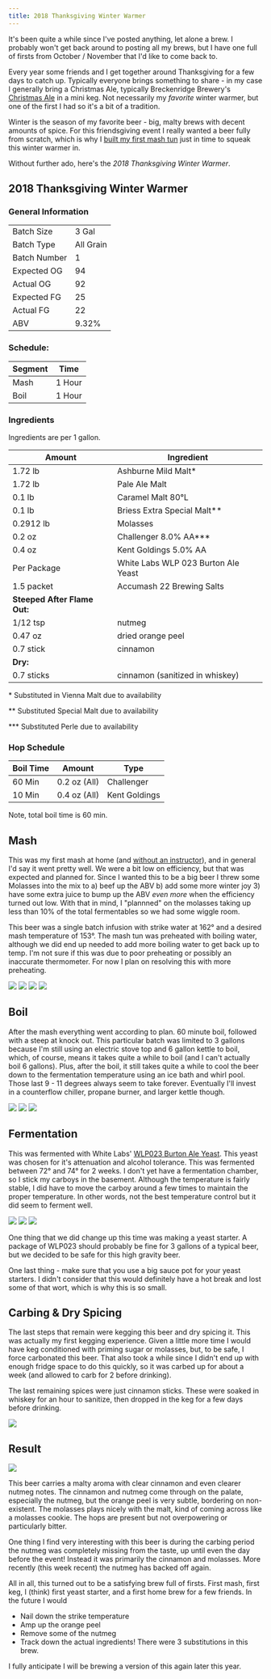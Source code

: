 ```yaml
---
title: 2018 Thanksgiving Winter Warmer
---
```


It's been quite a while since I've posted anything, let alone a brew. I probably won't get back around to posting all my brews, but I have one full of firsts from October / November that I'd like to come back to.

Every year some friends and I get together around Thanksgiving for a few days to catch up. Typically everyone brings something to share - in my case I generally bring a Christmas Ale, typically Breckenridge Brewery's [Christmas Ale](https://www.breckbrew.com/beers/christmas-ale-1) in a mini keg. Not necessarily my _favorite_ winter warmer, but one of the first I had so it's a bit of a tradition.

Winter is the season of my favorite beer - big, malty brews with decent amounts of spice. For this friendsgiving event I really wanted a beer fully from scratch, which is why I [built my first mash tun](2018-10-10-lets-build-a-mash-tun.html) just in time to squeak this winter warmer in. 

Without further ado, here's the *2018 Thanksgiving Winter Warmer*.

## 2018 Thanksgiving Winter Warmer

### General Information

| | |
|-|-|
| Batch Size | 3 Gal |
| Batch Type | All Grain |
| Batch Number | 1 |
| Expected OG | 94 | 
| Actual OG   | 92 |
| Expected FG | 25 |
| Actual FG | 22 | 
| ABV | 9.32% |

### Schedule: 

| Segment | Time |
|-|-|
| Mash | 1 Hour |
| Boil | 1 Hour |

### Ingredients

Ingredients are per 1 gallon. 

| Amount | Ingredient|
|-|-|
| 1.72 lb | Ashburne Mild Malt\* |
| 1.72 lb | Pale Ale Malt |
| 0.1 lb | Caramel Malt 80&deg;L | 
| 0.1 lb | Briess Extra Special Malt\*\* |
| 0.2912 lb | Molasses |
| 0.2 oz | Challenger 8.0% AA\*\*\* |
| 0.4 oz | Kent Goldings 5.0% AA |
| Per Package | White Labs WLP 023 Burton Ale Yeast |
| 1.5 packet | Accumash 22 Brewing Salts |
| **Steeped After Flame Out:** | |
| 1/12 tsp | nutmeg |
| 0.47 oz | dried orange peel |
| 0.7 stick | cinnamon |
| **Dry:** | |
| 0.7 sticks | cinnamon (sanitized in whiskey) |

\* Substituted in Vienna Malt due to availability

\*\* Substituted Special Malt due to availability

\*\*\* Substituted Perle due to availability

### Hop Schedule

| Boil Time | Amount | Type |
|-|-|-|
| 60 Min | 0.2 oz (All) | Challenger |
| 10 Min | 0.4 oz (All) | Kent Goldings |

Note, total boil time is 60 min.

## Mash

This was my first mash at home (and [without an instructor](./2018-07-17-better-not-pout-mcstout.html)), and in general I'd say it went pretty well. We were a bit low on efficiency, but that was expected and planned for. Since I wanted this to be a big beer I threw some Molasses into the mix to a) beef up the ABV b) add some more winter joy 3) have some extra juice to bump up the ABV _even more_ when the efficiency turned out low. With that in mind, I "plannned" on the molasses taking up less than 10% of the total fermentables so we had some wiggle room.

This beer was a single batch infusion with strike water at 162&deg; and a desired mash temperature of 153&deg;. The mash tun was preheated with boiling water, although we did end up needed to add more boiling water to get back up to temp. I'm not sure if this was due to poor preheating or possibly an inaccurate thermometer. For now I plan on resolving this with more preheating.

<div class="grid-container">
  <img src="/images/posts/brews/2018-thanksgiving-winter-warmer/mash-1.jpg">
  <img src="/images/posts/brews/2018-thanksgiving-winter-warmer/mash-2.jpg">
  <img src="/images/posts/brews/2018-thanksgiving-winter-warmer/wort-transfer-1.jpg">
  <img src="/images/posts/brews/2018-thanksgiving-winter-warmer/wort-transfer-3.jpg">
</div>

## Boil

After the mash everything went according to plan. 60 minute boil, followed with a steep at knock out. This particular batch was limited to 3 gallons because I'm still using an electric stove top and 6 gallon kettle to boil, which, of course, means it takes quite a while to boil (and I can't actually boil 6 gallons). Plus, after the boil, it still takes quite a while to cool the beer down to the fermentation temperature using an ice bath and whirl pool. Those last 9 - 11 degrees always seem to take forever. Eventually I'll invest in a counterflow chiller, propane burner, and larger kettle though.

<div class="grid-container">
  <img src="/images/posts/brews/2018-thanksgiving-winter-warmer/boil.jpg">
  <img src="/images/posts/brews/2018-thanksgiving-winter-warmer/boil-complete.jpg">
  <img src="/images/posts/brews/2018-thanksgiving-winter-warmer/flameout-spices.jpg">
</div>

## Fermentation

This was fermented with White Labs' [WLP023 Burton Ale Yeast](https://www.whitelabs.com/yeast-bank/wlp023-burton-ale-yeast). This yeast was chosen for it's attenuation and alcohol tolerance. This was fermented between 72&deg; and 74&deg; for 2 weeks. I don't yet have a fermentation chamber, so I stick my carboys in the basement. Although the temperature is fairly stable, I did have to move the carboy around a few times to maintain the proper temperature. In other words, not the best temperature control but it did seem to ferment well.

<div class="grid-container">
  <img src="/images/posts/brews/2018-thanksgiving-winter-warmer/fermentation-1.jpg">
  <img src="/images/posts/brews/2018-thanksgiving-winter-warmer/fermentation-2.jpg">
  <img src="/images/posts/brews/2018-thanksgiving-winter-warmer/yeast-starter.jpg" >
</div>

One thing that we did change up this time was making a yeast starter. A package of WLP023 should probably be fine for 3 gallons of a typical beer, but we decided to be safe for this high gravity beer.

One last thing - make sure that you use a big sauce pot for your yeast starters. I didn't consider that this would definitely have a hot break and lost some of that wort, which is why this is so small. 

## Carbing & Dry Spicing 

The last steps that remain were kegging this beer and dry spicing it. This was actually my first kegging experience. Given a little more time I would have keg conditioned with priming sugar or molasses, but, to be safe, I force carbonated this beer. That also took a while since I didn't end up with enough fridge space to do this quickly, so it was carbed up for about a week (and allowed to carb for 2 before drinking).

The last remaining spices were just cinnamon sticks. These were soaked in whiskey for an hour to sanitize, then dropped in the keg for a few days before drinking. 

<div class="grid-container">
  <img src="/images/posts/brews/2018-thanksgiving-winter-warmer/dry-cinnamon.jpg" >
</div>


## Result

  <img src="/images/posts/brews/2018-thanksgiving-winter-warmer/winter-warmer.jpg" class="brew-photo">
  
This beer carries a malty aroma with clear cinnamon and even clearer nutmeg notes. The cinnamon and nutmeg come through on the palate, especially the nutmeg, but the orange peel is very subtle, bordering on non-existent. The molasses plays nicely with the malt, kind of coming across like a molasses cookie. The hops are present but not overpowering or particularly bitter. 

One thing I find very interesting with this beer is during the carbing period the nutmeg was completely missing from the taste, up until even the day before the event! Instead it was primarily the cinnamon and molasses. More recently (this week recent) the nutmeg has backed off again.

All in all, this turned out to be a satisfying brew full of firsts. First mash, first keg, I (think) first yeast starter, and a first home brew for a few friends. In the future I would 

- Nail down the strike temperature
- Amp up the orange peel
- Remove some of the nutmeg
- Track down the actual ingredients! There were 3 substitutions in this brew. 

I fully anticipate I will be brewing a version of this again later this year.

